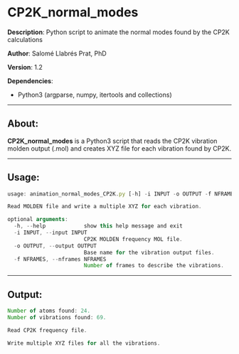 # CP2K_normal_modes

**Description**: Python script to animate the normal modes found by the CP2K calculations

**Author**: Salomé Llabrés Prat, PhD

**Version**: 1.2

**Dependencies**:
-  Python3 (argparse, numpy, itertools and collections)

---

## About:

**CP2K_normal_modes** is a Python3 script that reads the CP2K vibration molden output (.mol) and creates XYZ file for each vibration found by CP2K. 

---

## Usage: 

```javascript
usage: animation_normal_modes_CP2K.py [-h] -i INPUT -o OUTPUT -f NFRAMES

Read MOLDEN file and write a multiple XYZ for each vibration.

optional arguments:
  -h, --help            show this help message and exit
  -i INPUT, --input INPUT
                        CP2K MOLDEN frequency MOL file.
  -o OUTPUT, --output OUTPUT
                        Base name for the vibration output files.
  -f NFRAMES, --nframes NFRAMES
                        Number of frames to describe the vibrations.
```

---

## Output:

```javascript
Number of atoms found: 24.
Number of vibrations found: 69.

Read CP2K frequency file.

Write multiple XYZ files for all the vibrations.
```

